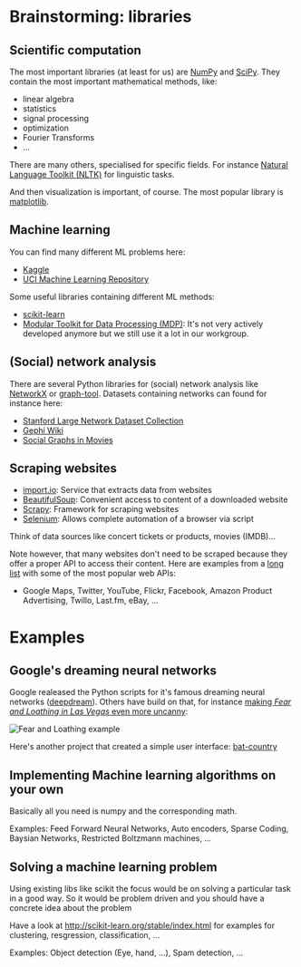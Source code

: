 # Brainstorming: libraries


## Scientific computation

The most important libraries (at least for us) are [NumPy](http://www.numpy.org/) and [SciPy](http://www.scipy.org/). They contain the most important mathematical methods, like: 

* linear algebra
* statistics
* signal processing
* optimization
* Fourier Transforms
* ...

There are many others, specialised for specific fields. For instance [Natural Language Toolkit (NLTK)](http://www.nltk.org/) for linguistic tasks.

And then visualization is important, of course. The most popular library is [matplotlib](http://matplotlib.org/).

## Machine learning

You can find many different ML problems here:

* [Kaggle](https://www.kaggle.com/)
* [UCI Machine Learning Repository](https://archive.ics.uci.edu/ml/datasets.html)

Some useful libraries containing different ML methods:

* [scikit-learn](http://scikit-learn.org/stable/)
* [Modular Toolkit for Data Processing (MDP)](http://mdp-toolkit.sourceforge.net/): It's not very actively developed anymore but we still use it a lot in our workgroup.

## (Social) network analysis

There are several Python libraries for (social) network analysis like [NetworkX](http://networkx.github.io/) or [graph-tool](https://graph-tool.skewed.de/). Datasets containing networks can found for instance here:

* [Stanford Large Network Dataset Collection](http://snap.stanford.edu/data/index.html)
* [Gephi Wiki](https://github.com/gephi/gephi/wiki/Datasets)
* [Social Graphs in Movies](http://moviegalaxies.com/)

## Scraping websites

* [import.io](https://import.io/): Service that extracts data from websites
* [BeautifulSoup](http://www.crummy.com/software/BeautifulSoup/): Convenient access to content of a downloaded website
* [Scrapy](http://scrapy.org/): Framework for scraping websites
* [Selenium](http://www.seleniumhq.org/): Allows complete automation of a browser via script

Think of data sources like concert tickets or products, movies (IMDB)...

Note however, that many websites don't need to be scraped because they offer a proper API to access their content. Here are examples from a [long list](http://www.programmableweb.com/category/all/apis?order=field_popularity) with some of the most popular web APIs:

* Google Maps, Twitter, YouTube, Flickr, Facebook, Amazon Product Advertising, Twillo, Last.fm, eBay, ...


# Examples


## Google's dreaming neural networks

Google realeased the Python scripts for it's famous dreaming neural networks ([deepdream](https://github.com/google/deepdream)). Others have build on that, for instance [making *Fear and Loathing in Las Vegas* even more uncanny](https://github.com/graphific/DeepDreamVideo):

![Fear and Loathing example](https://camo.githubusercontent.com/dcf15823a576975a5bd2d1af1696a25a07b7e6aa/687474703a2f2f6d656469612e67697068792e636f6d2f6d656469612f6c34316c537a6a5473474a63497a704b672f67697068792e676966)

Here's another project that created a simple user interface: [bat-country](https://github.com/jrosebr1/bat-country)

## Implementing Machine learning algorithms on your own

Basically all you need is numpy and the corresponding math.

Examples: Feed Forward Neural Networks, Auto encoders, Sparse Coding, Baysian Networks, Restricted Boltzmann machines, ...

## Solving a machine learning problem

Using existing libs like scikit the focus would be on solving a particular task in a good way.
So it would be problem driven and you should have a concrete idea about the problem

Have a look at http://scikit-learn.org/stable/index.html for examples for clustering, resgression, classification, ...

Examples: Object detection (Eye, hand, ...), Spam detection, ...